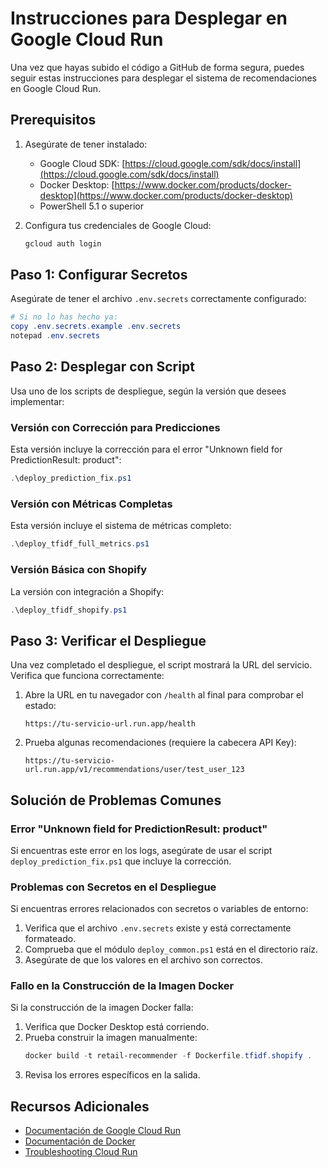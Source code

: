 # Instrucciones para Desplegar en Google Cloud Run

Una vez que hayas subido el código a GitHub de forma segura, puedes seguir estas instrucciones para desplegar el sistema de recomendaciones en Google Cloud Run.

## Prerequisitos

1. Asegúrate de tener instalado:
   - Google Cloud SDK: [https://cloud.google.com/sdk/docs/install](https://cloud.google.com/sdk/docs/install)
   - Docker Desktop: [https://www.docker.com/products/docker-desktop](https://www.docker.com/products/docker-desktop)
   - PowerShell 5.1 o superior

2. Configura tus credenciales de Google Cloud:
   ```powershell
   gcloud auth login
   ```

## Paso 1: Configurar Secretos

Asegúrate de tener el archivo `.env.secrets` correctamente configurado:

```powershell
# Si no lo has hecho ya:
copy .env.secrets.example .env.secrets
notepad .env.secrets
```

## Paso 2: Desplegar con Script

Usa uno de los scripts de despliegue, según la versión que desees implementar:

### Versión con Corrección para Predicciones

Esta versión incluye la corrección para el error "Unknown field for PredictionResult: product":

```powershell
.\deploy_prediction_fix.ps1
```

### Versión con Métricas Completas

Esta versión incluye el sistema de métricas completo:

```powershell
.\deploy_tfidf_full_metrics.ps1
```

### Versión Básica con Shopify

La versión con integración a Shopify:

```powershell
.\deploy_tfidf_shopify.ps1
```

## Paso 3: Verificar el Despliegue

Una vez completado el despliegue, el script mostrará la URL del servicio. Verifica que funciona correctamente:

1. Abre la URL en tu navegador con `/health` al final para comprobar el estado:
   ```
   https://tu-servicio-url.run.app/health
   ```

2. Prueba algunas recomendaciones (requiere la cabecera API Key):
   ```
   https://tu-servicio-url.run.app/v1/recommendations/user/test_user_123
   ```

## Solución de Problemas Comunes

### Error "Unknown field for PredictionResult: product"

Si encuentras este error en los logs, asegúrate de usar el script `deploy_prediction_fix.ps1` que incluye la corrección.

### Problemas con Secretos en el Despliegue

Si encuentras errores relacionados con secretos o variables de entorno:

1. Verifica que el archivo `.env.secrets` existe y está correctamente formateado.
2. Comprueba que el módulo `deploy_common.ps1` está en el directorio raíz.
3. Asegúrate de que los valores en el archivo son correctos.

### Fallo en la Construcción de la Imagen Docker

Si la construcción de la imagen Docker falla:

1. Verifica que Docker Desktop está corriendo.
2. Prueba construir la imagen manualmente:
   ```powershell
   docker build -t retail-recommender -f Dockerfile.tfidf.shopify .
   ```
3. Revisa los errores específicos en la salida.

## Recursos Adicionales

- [Documentación de Google Cloud Run](https://cloud.google.com/run/docs)
- [Documentación de Docker](https://docs.docker.com/)
- [Troubleshooting Cloud Run](https://cloud.google.com/run/docs/troubleshooting)
